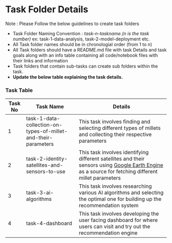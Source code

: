 # Task Folder Details

Note : Please Follow the below guidelines to create task folders
- Task Folder Naming Convention : _task-n-taskname.(n is the task number)_  ex: task-1-data-analysis, task-2-model-deployment etc.
- All Task folder names should be in chronologial order (from 1 to n)
- All Task folders should have a README.md file with task Details and task goals along with an info table containing all code/notebook files with their links and information
- Task folders that contain sub-tasks can create sub folders within the task.
- __Update the below table explaining the task details.__

### Task Table

| Task No| Task Name | Details |
|-|-|-|
|1| task-1-data-collection-on-types-of-millet-and-their-parameters         |  This task involves finding and selecting different types of millets and collecting their respective parameters      |
|2| task-2-identity-satellites-and-sensors-to-use         |         This task involves identifying different satellites and their sensors using [Google Earth Engine](https://developers.google.com/earth-engine) as a source for fetching different millet parameters |
|3| task-3-ai-algorithms         |  This task involves researching various AI algorithms and selecting the optimal one for building up the recommendation system       |
|4| task-4-dashboard       |     This task involves developing the user facing dashboard for where users can visit and try out the recommendation engine  |
